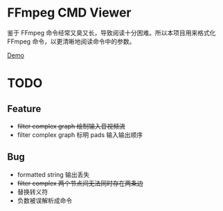 # FFmpeg CMD Viewer
鉴于 FFmpeg 命令经常又臭又长，导致阅读十分困难。所以本项目用来格式化 FFmpeg 命令，以更清晰地阅读命令中的参数。

[Demo](http://shangxin.me/ffmpeg-cmd-viewer/)

# TODO
## Feature
* ~~filter complex graph 绘制输入音视频流~~
* filter complex graph 标明 pads 输入输出顺序

## Bug
* formatted string 输出丢失
* ~~filter complex 两个节点间无法同时存在两条边~~
* 替换转义符
* 负数被误解析成命令
